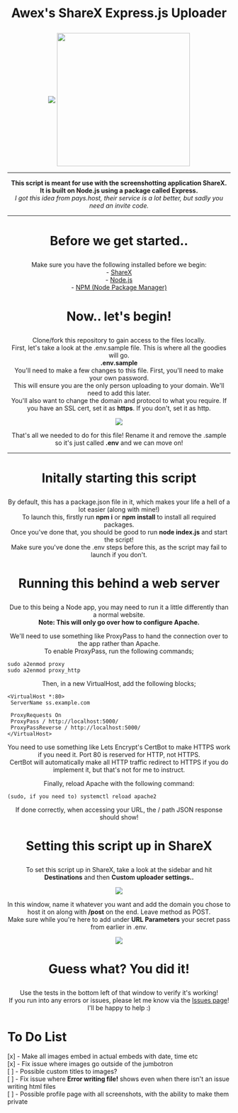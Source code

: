 # <p align="center">Awex's ShareX Express.js Uploader</p>
<p align="center">
    <a href="https://getsharex.com"><img align="center" src="https://getsharex.com/img/ShareX_Icon_Full.ico"></a> <a href="https://nodejs.org"><img align="center" width="300" src="https://upload.wikimedia.org/wikipedia/commons/thumb/d/d9/Node.js_logo.svg/1280px-Node.js_logo.svg.png"></a></p>
    <hr>
    <p align="center"><b>This script is meant for use with the screenshotting application ShareX.<br>
    It is built on Node.js using a package called Express.</b><br>
    <i>I got this idea from pays.host, their service is a lot better, but sadly you need an invite code.</i></p>
    <hr>
    
# <p align="center">Before we get started..</p>
<p align="center">Make sure you have the following installed before we begin:<br>
- <a href="https://getsharex.com">ShareX</a><br>
- <a href="https://nodejs.org">Node.js</a><br>
- <a href="https://npmjs.org">NPM (Node Package Manager)</a></p>

# <p align="center"> Now.. let's begin!</p>
<p align="center">Clone/fork this repository to gain access to the files locally.<br>
First, let's take a look at the .env.sample file. This is where all the goodies will go.<br>
<strong>.env.sample</strong><br>
You'll need to make a few changes to this file. First, you'll need to make your own password.<br> This will ensure you are the only person uploading to your domain. We'll need to add this later.<br>
You'll also want to change the domain and protocol to what you require. If you have an SSL cert, set it as <strong>https</strong>. If you don't, set it as http.<br>
<p align="center">
<img src="https://ss.awexxx.xyz/uploads/RbVvw0Ig4q.png">
</p></p>
<p align="center">That's all we needed to do for this file! Rename it and remove the .sample so it's just called <strong>.env</strong> and we can move on!</p>

<hr>

# <p align="center">Initally starting this script</p>
<p align="center">By default, this has a package.json file in it, which makes your life a hell of a lot easier (along with mine!)<br>
To launch this, firstly run <strong>npm i</strong> or <strong>npm install</strong> to install all required packages.<br>
Once you've done that, you should be good to run <strong>node index.js</strong> and start the script!<br>
Make sure you've done the .env steps before this, as the script may fail to launch if you don't.</p>

# <p align="center">Running this behind a web server</p>
<p align="center">Due to this being a Node app, you may need to run it a little differently than a normal website.<br>
<strong>Note: This will only go over how to configure Apache.</strong>

<p align="center">We'll need to use something like ProxyPass to hand the connection over to the app rather than Apache.<br>
To enable ProxyPass, run the following commands;</p>

```
sudo a2enmod proxy
sudo a2enmod proxy_http
```

<p align="center">Then, in a new VirtualHost, add the following blocks;

```
<VirtualHost *:80>
 ServerName ss.example.com

 ProxyRequests On
 ProxyPass / http://localhost:5000/
 ProxyPassReverse / http://localhost:5000/
</VirtualHost>
```

<p align="center">You need to use something like Lets Encrypt's CertBot to make HTTPS work if you need it. Port 80 is reserved for HTTP, not HTTPS.<br>
CertBot will automatically make all HTTP traffic redirect to HTTPS if you do implement it, but that's not for me to instruct.</p>

<p align="center">Finally, reload Apache with the following command:</p>

```
(sudo, if you need to) systemctl reload apache2
```

<p align="center">If done correctly, when accessing your URL, the / path JSON response should show!</p>

# <p align="center"> Setting this script up in ShareX</p>
<p align="center">To set this script up in ShareX, take a look at the sidebar and hit <strong>Destinations</strong> and then <strong>Custom uploader settings..</strong></p>

<p align="center">
<img src="https://ss.awexxx.xyz/uploads/w8FxzP66VD.gif"
</p>

<p align="center">In this window, name it whatever you want and add the domain you chose to host it on along with <strong>/post</strong> on the end. Leave method as POST.<br>
Make sure while you're here to add under <strong>URL Parameters</strong> your secret pass from earlier in .env.</p>
<p align="center">
<img src="https://ss.awexxx.xyz/uploads/TylQ5fw35T.png">
</p>

# <p align="center">Guess what? You did it!</p>
<p align="center">Use the tests in the bottom left of that window to verify it's working!<br>
If you run into any errors or issues, please let me know via the <a href="https://github.com/awexxx/sharex-express/issues">Issues page</a>! I'll be happy to help :)</p>

# To Do List
[x] - Make all images embed in actual embeds with date, time etc<br>
[x] - Fix issue where images go outside of the jumbotron<br>
[ ] - Possible custom titles to images?<br>
[ ] - Fix issue where <strong>Error writing file!</strong> shows even when there isn't an issue writing html files<br>
[ ] - Possible profile page with all screenshots, with the ability to make them private
